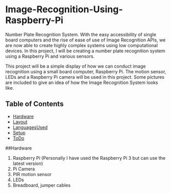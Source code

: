 # Image-Recognition-Using-Raspberry-Pi
Number Plate Recognition System. With the easy accessibility of single board computers and the rise of ease of use of Image Recognition APIs, we are now able to create highly complex systems using low computational devices. In this project, I will be creating a number plate recognition system using a Raspberry Pi and various sensors.

This project will be a simple display of how we can conduct image recognition using a small board computer, Raspberry Pi. The motion sensor, LEDs and a Raspberry Pi camera will be used in this project. Some pictures are included to give an idea of how the Image Recognition System looks like.

## Table of Contents
* [Hardware](#Hardware)
* [Layout](#Layout)
* [LanguagesUsed](#Languages)
* [Setup](#LocalSetup)
* [ToDo](#ToDo)

##Hardware

1. Raspberry Pi (Personally I have used the Raspberry Pi 3 but can use the latest version)
2. Pi Camera
3. PIR motion sensor
4. LEDs
5. Breadboard, jumper cables


